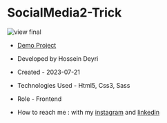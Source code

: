 # SocialMedia2-Trick

![view final](https://user-images.githubusercontent.com/109727844/204102930-fac80657-4d16-4816-b476-a88e984abefe.jpg)

- [Demo Project](https://hossein-deyri.github.io/First-Project/)

- Developed by Hossein Deyri

- Created - 2023-07-21

- Technologies Used - Html5, Css3, Sass 

- Role - Frontend

- How to reach me : with my [instagram](https://www.instagram.com/hossein.deyri_web) and [linkedin](https://www.linkedin.com/in/hossein-deyri)
